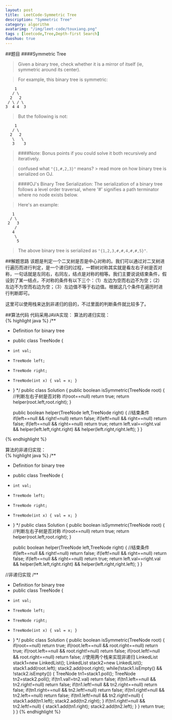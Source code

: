 ```yaml
---
layout: post
title:  LeetCode-Symmetric Tree
description: "Symmetric Tree"
category: algorithm
avatarimg: "/img/leet-code/touxiang.png"
tags : [leetcode,Tree,Depth-first Search]
duoshuo: true
---
```

##题目
####Symmetric Tree
>Given a binary tree, check whether it is a mirror of itself (ie, symmetric around its center).

>For example, this binary tree is symmetric:
>
	    1
	   / \
	  2   2
	 / \ / \
	3  4 4  3

>But the following is not:
>
	    1
	   / \
	  2   2
	   \   \
	   3    3

>####Note:
>Bonus points if you could solve it both recursively and iteratively.

>confused what `"{1,#,2,3}"` means? > read more on how binary tree is serialized on OJ.


>####OJ's Binary Tree Serialization:
>The serialization of a binary tree follows a level order traversal, where '#' signifies a path terminator where no node exists below.

>Here's an example:
>
	   1
	  / \
	 2   3
	    /
	   4
	    \
	     5

>The above binary tree is serialized as `"{1,2,3,#,#,4,#,#,5}"`.

<!-- more -->
	
##解题思路
该题是判定一个二叉树是否是中心对称的。我们可以通过对二叉树进行遍历而进行判定，是一个递归的过程，一颗树对称其实就是看左右子树是否对称，一句话就是左同右，右同左，结点是对称的相等。我们主要说说结束条件，假设到了某一结点，不对称的条件有以下三个：（1）左边为空而右边不为空；（2）左边不为空而右边为空；（3）左边值不等于右边值。根据这几个条件在遍历时进行判断即可。

这里可以使用栈来达到非递归的目的，不过里面的判断条件就比较多了。

##算法代码
代码采用JAVA实现： 
算法的递归实现：   
{% highlight java %}
/**
 * Definition for binary tree
 * public class TreeNode {
 *     int val;
 *     TreeNode left;
 *     TreeNode right;
 *     TreeNode(int x) { val = x; }
 * }
 */
public class Solution {
    public boolean isSymmetric(TreeNode root) {
    	//判断左右子树是否对称
    	if(root==null)
    		return true;
        return helper(root.left,root.right);
    }

    public boolean helper(TreeNode left,TreeNode right)
    {
    	//结束条件
    	if(left==null && right!=null)
    		return false;
    	if(left!=null && right==null)
    		return false;
    	if(left==null && right==null)
    		return true;
    	return left.val==right.val && helper(left.left,right.right) && helper(left.right,right.left);
    }
}

{% endhighlight %}

算法的非递归实现：   
{% highlight java %}
/**
 * Definition for binary tree
 * public class TreeNode {
 *     int val;
 *     TreeNode left;
 *     TreeNode right;
 *     TreeNode(int x) { val = x; }
 * }
 */
public class Solution {
    public boolean isSymmetric(TreeNode root) {
    	//判断左右子树是否对称
    	if(root==null)
    		return true;
        return helper(root.left,root.right);
    }

    public boolean helper(TreeNode left,TreeNode right)
    {
    	//结束条件
    	if(left==null && right!=null)
    		return false;
    	if(left!=null && right==null)
    		return false;
    	if(left==null && right==null)
    		return true;
    	return left.val==right.val && helper(left.left,right.right) && helper(left.right,right.left);
    }
}



//非递归实现
/**
 * Definition for binary tree
 * public class TreeNode {
 *     int val;
 *     TreeNode left;
 *     TreeNode right;
 *     TreeNode(int x) { val = x; }
 * }
 */
public class Solution {
    public boolean isSymmetric(TreeNode root) {
    	if(root==null)
    		return true;
    	if(root.left==null && root.right==null)
    		return true;
    	if(root.left==null && root.right!=null)
    		return false;
    	if(root.left!=null && root.right==null)
    		return false;
    	//使用两个栈来实现非递归
    	LinkedList<TreeNode> stack1=new LinkedList<TreeNode>();
    	LinkedList<TreeNode> stack2=new LinkedList<TreeNode>();
    	stack1.add(root.left);
    	stack2.add(root.right);
    	while(!stack1.isEmpty() && !stack2.isEmpty())
    	{
    		TreeNode tn1=stack1.poll();
    		TreeNode tn2=stack2.poll();
    		if(tn1.val!=tn2.val)
    			return false;
    		if(tn1.left==null && tn2.right!=null)
    			return false;
    		if(tn1.left!=null && tn2.right==null)
    			return false;
    		if(tn1.right==null && tn2.left!=null)
    			return false;
    		if(tn1.right!=null && tn2.left==null)
    			return false;
    		if(tn1.left!=null && tn2.right!=null)
    		{
    			stack1.add(tn1.left);
    			stack2.add(tn2.right);
    		}
    		if(tn1.right!=null && tn2.left!=null)
    		{
    			stack1.add(tn1.right);
    			stack2.add(tn2.left);
    		}
    	}
    	return true;
    }
}
{% endhighlight %}



